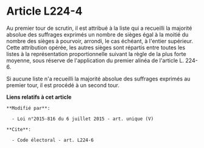 # Article L224-4

Au premier tour de scrutin, il est attribué à la liste qui a recueilli la majorité absolue des suffrages exprimés un nombre
de sièges égal à la moitié du nombre des sièges à pourvoir, arrondi, le cas échéant, à l'entier supérieur. Cette attribution
opérée, les autres sièges sont répartis entre toutes les listes à la représentation proportionnelle suivant la règle de la
plus forte moyenne, sous réserve de l'application du premier alinéa de l'article L. 224-6.

Si aucune liste n'a recueilli la majorité absolue des suffrages exprimés au premier tour, il est procédé à un second tour.

**Liens relatifs à cet article**

	**Modifié par**:

	  - Loi n°2015-816 du 6 juillet 2015 - art. unique (V)

	**Cite**:

	  - Code électoral - art. L224-6
